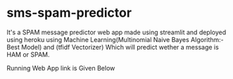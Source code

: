 # sms-spam-predictor

It's a SPAM message predictor web app made using streamlit and deployed using heroku using Machine Learning(Multinomial Naive Bayes Algorithm:- Best Model) and (tfidf Vectorizer) Which will predict wether a message is HAM or SPAM.

Running Web App link is Given Below

